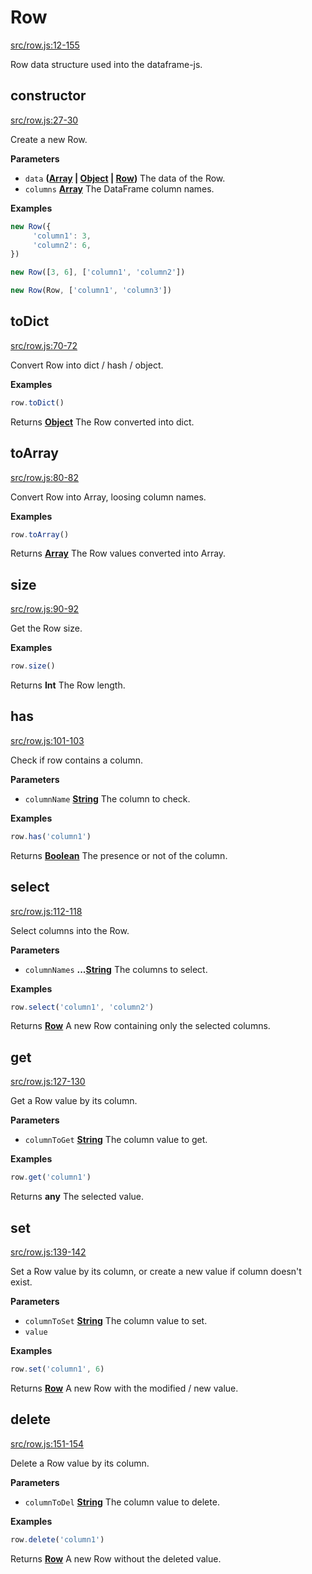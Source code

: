 <!-- Generated by documentation.js. Update this documentation by updating the source code. -->

# Row

[src/row.js:12-155](https://github.com/Gmousse/dataframe-js/blob/c52165fc0dec43d8269c4a3f13368b409cc7b360/src/row.js#L12-L155 "Source code on GitHub")

Row data structure used into the dataframe-js.

## constructor

[src/row.js:27-30](https://github.com/Gmousse/dataframe-js/blob/c52165fc0dec43d8269c4a3f13368b409cc7b360/src/row.js#L27-L30 "Source code on GitHub")

Create a new Row.

**Parameters**

-   `data` **([Array](https://developer.mozilla.org/en-US/docs/Web/JavaScript/Reference/Global_Objects/Array) \| [Object](https://developer.mozilla.org/en-US/docs/Web/JavaScript/Reference/Global_Objects/Object) \| [Row](#row))** The data of the Row.
-   `columns` **[Array](https://developer.mozilla.org/en-US/docs/Web/JavaScript/Reference/Global_Objects/Array)** The DataFrame column names.

**Examples**

```javascript
new Row({
     'column1': 3,
     'column2': 6,
})

new Row([3, 6], ['column1', 'column2'])

new Row(Row, ['column1', 'column3'])
```

## toDict

[src/row.js:70-72](https://github.com/Gmousse/dataframe-js/blob/c52165fc0dec43d8269c4a3f13368b409cc7b360/src/row.js#L70-L72 "Source code on GitHub")

Convert Row into dict / hash / object.

**Examples**

```javascript
row.toDict()
```

Returns **[Object](https://developer.mozilla.org/en-US/docs/Web/JavaScript/Reference/Global_Objects/Object)** The Row converted into dict.

## toArray

[src/row.js:80-82](https://github.com/Gmousse/dataframe-js/blob/c52165fc0dec43d8269c4a3f13368b409cc7b360/src/row.js#L80-L82 "Source code on GitHub")

Convert Row into Array, loosing column names.

**Examples**

```javascript
row.toArray()
```

Returns **[Array](https://developer.mozilla.org/en-US/docs/Web/JavaScript/Reference/Global_Objects/Array)** The Row values converted into Array.

## size

[src/row.js:90-92](https://github.com/Gmousse/dataframe-js/blob/c52165fc0dec43d8269c4a3f13368b409cc7b360/src/row.js#L90-L92 "Source code on GitHub")

Get the Row size.

**Examples**

```javascript
row.size()
```

Returns **Int** The Row length.

## has

[src/row.js:101-103](https://github.com/Gmousse/dataframe-js/blob/c52165fc0dec43d8269c4a3f13368b409cc7b360/src/row.js#L101-L103 "Source code on GitHub")

Check if row contains a column.

**Parameters**

-   `columnName` **[String](https://developer.mozilla.org/en-US/docs/Web/JavaScript/Reference/Global_Objects/String)** The column to check.

**Examples**

```javascript
row.has('column1')
```

Returns **[Boolean](https://developer.mozilla.org/en-US/docs/Web/JavaScript/Reference/Global_Objects/Boolean)** The presence or not of the column.

## select

[src/row.js:112-118](https://github.com/Gmousse/dataframe-js/blob/c52165fc0dec43d8269c4a3f13368b409cc7b360/src/row.js#L112-L118 "Source code on GitHub")

Select columns into the Row.

**Parameters**

-   `columnNames` **...[String](https://developer.mozilla.org/en-US/docs/Web/JavaScript/Reference/Global_Objects/String)** The columns to select.

**Examples**

```javascript
row.select('column1', 'column2')
```

Returns **[Row](#row)** A new Row containing only the selected columns.

## get

[src/row.js:127-130](https://github.com/Gmousse/dataframe-js/blob/c52165fc0dec43d8269c4a3f13368b409cc7b360/src/row.js#L127-L130 "Source code on GitHub")

Get a Row value by its column.

**Parameters**

-   `columnToGet` **[String](https://developer.mozilla.org/en-US/docs/Web/JavaScript/Reference/Global_Objects/String)** The column value to get.

**Examples**

```javascript
row.get('column1')
```

Returns **any** The selected value.

## set

[src/row.js:139-142](https://github.com/Gmousse/dataframe-js/blob/c52165fc0dec43d8269c4a3f13368b409cc7b360/src/row.js#L139-L142 "Source code on GitHub")

Set a Row value by its column, or create a new value if column doesn't exist.

**Parameters**

-   `columnToSet` **[String](https://developer.mozilla.org/en-US/docs/Web/JavaScript/Reference/Global_Objects/String)** The column value to set.
-   `value`  

**Examples**

```javascript
row.set('column1', 6)
```

Returns **[Row](#row)** A new Row with the modified / new value.

## delete

[src/row.js:151-154](https://github.com/Gmousse/dataframe-js/blob/c52165fc0dec43d8269c4a3f13368b409cc7b360/src/row.js#L151-L154 "Source code on GitHub")

Delete a Row value by its column.

**Parameters**

-   `columnToDel` **[String](https://developer.mozilla.org/en-US/docs/Web/JavaScript/Reference/Global_Objects/String)** The column value to delete.

**Examples**

```javascript
row.delete('column1')
```

Returns **[Row](#row)** A new Row without the deleted value.
